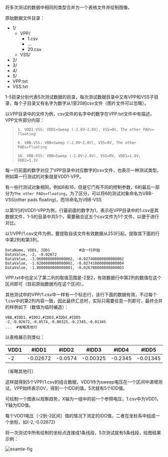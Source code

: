 将多次测试的数据中相同的类型合并为一个表格文件并绘制图像。



原始数据文件目录：

- 1/
  - VPP/
    - 1.csv
    - ...
    - 20.csv
  - VSS/
- 2/
- 3/
- 4/
- 5/
- VPP.txt
- VSS.txt



1-5目录分别代表5次测试数据的目录，每次测试数据目录中又有VPP和VSS子目录，每个子目录又有名字为数字从1至20的csv文件（图片文件可以忽略）。

以VPP目录中的文件为例，csv文件的名字中的数字在VPP.txt文件中有描述，VPP文件部分内容：

> ```shell
> 1. VDD1-VSS: VDD1=Sweep (-2.0V~2.0V), VSS=0V, The other PADs= floating
> 
> 6. VBB-VSS: VBB=Sweep (-2.0V~2.0V), VSS=0V, The other PADs=floating
> 
> 16. VBB-VSS: VBB=Sweep (-2.0V~2.0V), VSS=0V, VDD1=1.8V, VDD2=1.1V
> ```



每一行前面的数字对应了VPP目录中对应数字的csv文件，也表示一种测试类型。例如第一行测试的对象就是VDD1-VPP。

有一些行测试对象相同，例如6和16，但是它门有不同的控制参数，6的最后一部分为`The other PADs=floating`，为了区分，可以将6的测试对象命名为VBB-VSS(other pads floating)，而16命名为VBB-VSS



以第1行的VDD1-VPP为例，行最前面的数字为1，表示在VPP目录中的1.csv是其数据文件，1-5的目录中共5个，需要融合这五个csv文件为1个文件，以便于进行对比。

以1/VPP/1.csv文件为例，要提取自该文件有效数据从253行起，提取其下面的行中第2列和第3列，

```shell
DataName, VDD1, IDD1             #这一行开始
DataValue, -2, -0.02672
DataValue, -1.9600000000000002, -0.027408000000000002
DataValue, -1.9200000000000002, -0.027410000000000004
DataValue, -1.8800000000000001, -0.026788000000000003
```

VPP.txt中也定义了第二列的取值范围是-2至2，有效数据行中第2列的数值在这个区间即可（目前原始数据均在这个区间）。



其他测试中的VPP/1.csv中一样有一个标志行，该行下面的数据有效，不过每个1.csv中的第2列内容一致，因此最终汇总时，实际只需要任意一列即可，最终合并的样例如下（数值为临时编造）：

```shell
VBB,#IDD1，#IDD2,#IDD3,#IDD4,#IDD5
-2,-0.02672,-0.0574,-0.00325,-0.2345,-0.01345
...  #省略其他行
```

以表格展示则类似：

|VDD1|#IDD1|#IDD2|#IDD3|#IDD4|#IDD5|
|--|--|--|--|--|--|
|-2|-0.02672|-0.0574|-0.00325|-0.2345|-0.01345|

（省略其他行）



这样就得到5个VPP/1.csv的组合数据，VDD1作为sweep电压在一个区间中递增测试，VPP始终表示0V，得到一个IDD的值，5次就有5个IDD值。

可绘制一个图表以观察趋势，X轴为一组中的前一个参照电压，1.csv中为VDD1，Y轴为IDD值。

每个VDD1电压（-2到-2区间）值的情况下测定的IDD值，二者在坐标系中组成一个坐标，如(-2,-0.02672)

将一次测试中所有绘制的坐标点连接成1条线段，5次测试就有5条线段，绘图结果示例：

![examle-fig](examle-fig.png)